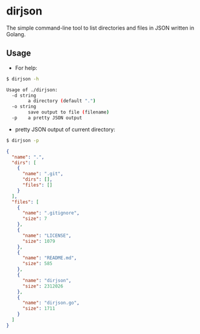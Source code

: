 # dirjson
The simple command-line tool to list directories and files in JSON written in Golang.

## Usage
- For help:
```sh
$ dirjson -h
```
```sh
Usage of ./dirjson:
  -d string
    	a directory (default ".")
  -o string
    	save output to file (filename)
  -p	a pretty JSON output
```

- pretty JSON output of current directory:
```sh
$ dirjson -p
```
```json
{
  "name": ".",
  "dirs": [
    {
      "name": ".git",
      "dirs": [],
      "files": []
    }
  ],
  "files": [
    {
      "name": ".gitignore",
      "size": 7
    },
    {
      "name": "LICENSE",
      "size": 1079
    },
    {
      "name": "README.md",
      "size": 585
    },
    {
      "name": "dirjson",
      "size": 2312026
    },
    {
      "name": "dirjson.go",
      "size": 1711
    }
  ]
}
```
